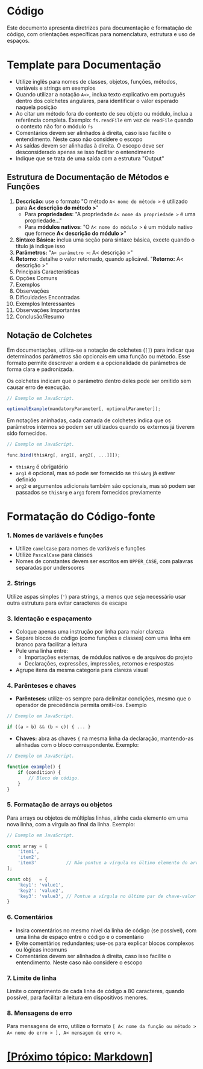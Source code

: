 # Código

Este documento apresenta diretrizes para documentação e formatação de código, com orientações específicas para nomenclatura, estrutura e uso de espaços.

# Template para Documentação

- Utilize inglês para nomes de classes, objetos, funções, métodos, variáveis e strings em exemplos
- Quando utilizar a notação `A<>`, inclua texto explicativo em português dentro dos colchetes angulares, para identificar o valor esperado naquela posição
- Ao citar um método fora do contexto de seu objeto ou módulo, inclua a referência completa. Exemplo: `fs.readFile` em vez de `readFile` quando o contexto não for o módulo `fs`
- Comentários devem ser alinhados à direita, caso isso facilite o entendimento. Neste caso não considere o escopo
- As saídas devem ser alinhadas à direita. O escopo deve ser desconsiderado apenas se isso facilitar o entendimento
- Indique que se trata de uma saída com a estrutura "Output"

## Estrutura de Documentação de Métodos e Funções

1. **Descrição:** use o formato "O método `A< nome do método >` é utilizado para **A< descrição do método >**"
    - Para **propriedades**: "A propriedade `A< nome da propriedade >` é uma propriedade..."
    - Para **módulos nativos**: "O `A< nome do módulo >` é um módulo nativo que fornece **A< descrição do módulo >**"
2. **Sintaxe Básica:** inclua uma seção para sintaxe básica, exceto quando o título já indique isso
3. **Parâmetros:** "`A< parâmetro >`**:** A< descrição >"
4. **Retorno:** detalhe o valor retornado, quando aplicável. "**Retorno:** A< descrição >"
5. Principais Características
6. Opções Comuns
7. Exemplos
8. Observações
9. Dificuldades Encontradas
10. Exemplos Interessantes
11. Observações Importantes
12. Conclusão/Resumo

## Notação de Colchetes

Em documentações, utiliza-se a notação de colchetes (`[]`) para indicar que determinados parâmetros são opcionais em uma função ou método. Esse formato permite descrever a ordem e a opcionalidade de parâmetros de forma clara e padronizada.

Os colchetes indicam que o parâmetro dentro deles pode ser omitido sem causar erro de execução.

```JavaScript
// Exemplo em JavaScript.

optionalExample(mandatoryParameter[, optionalParameter]);
```

Em notações aninhadas, cada camada de colchetes indica que os parâmetros internos só podem ser utilizados quando os externos já tiverem sido fornecidos.

```JavaScript
// Exemplo em JavaScript.

func.bind(thisArg[, arg1[, arg2[, ...]]]);
```

- `thisArg` é obrigatório
- `arg1` é opcional, mas só pode ser fornecido se `thisArg` já estiver definido
- `arg2` e argumentos adicionais também são opcionais, mas só podem ser passados se `thisArg` e `arg1` forem fornecidos previamente

# Formatação do Código-fonte

### 1. Nomes de variáveis e funções

- Utilize `camelCase` para nomes de variáveis e funções
- Utilize `PascalCase` para classes
- Nomes de constantes devem ser escritos em `UPPER_CASE`, com palavras separadas por underscores

### 2. Strings

Utilize aspas simples (`'`) para strings, a menos que seja necessário usar outra estrutura para evitar caracteres de escape

### 3. Identação e espaçamento

- Coloque apenas uma instrução por linha para maior clareza
- Separe blocos de código (como funções e classes) com uma linha em branco para facilitar a leitura
- Pule uma linha entre:
    + Importações externas, de módulos nativos e de arquivos do projeto
    + Declarações, expressões, impressões, retornos e respostas
- Agrupe itens da mesma categoria para clareza visual

### 4. Parênteses e chaves

- **Parênteses:** utilize-os sempre para delimitar condições, mesmo que o operador de precedência permita omiti-los. Exemplo

```JavaScript
// Exemplo em JavaScript.

if ((a > b) && (b < c)) { ... }
```

- **Chaves:** abra as chaves `{` na mesma linha da declaração, mantendo-as alinhadas com o bloco correspondente. Exemplo:

```JavaScript
// Exemplo em JavaScript.

function example() {
    if (condition) {
        // Bloco de código.
    }
}
```

### 5. Formatação de arrays ou objetos

Para arrays ou objetos de múltiplas linhas, alinhe cada elemento em uma nova linha, com a vírgula ao final da linha. Exemplo:

```JavaScript
// Exemplo em JavaScript.

const array = [
    'item1',
    'item2',
    'item3'           // Não pontue a vírgula no último elemento do array.
];

const obj   = {
    'key1': 'value1',
    'key2': 'value2',
    'key3': 'value3', // Pontue a vírgula no último par de chave-valor de um objeto.
}
```

### 6. Comentários

- Insira comentários no mesmo nível da linha de código (se possível), com uma linha de espaço entre o código e o comentário
- Evite comentários redundantes; use-os para explicar blocos complexos ou lógicas incomuns
- Comentários devem ser alinhados à direita, caso isso facilite o entendimento. Neste caso não considere o escopo

### 7. Limite de linha

Limite o comprimento de cada linha de código a 80 caracteres, quando possível, para facilitar a leitura em dispositivos menores.

### 8. Mensagens de erro

Para mensagens de erro, utilize o formato `[ A< nome da função ou método > A< nome do erro > ], A< mensagem de erro >`.

# [[Próximo tópico: Markdown]](./10-markdown.md)